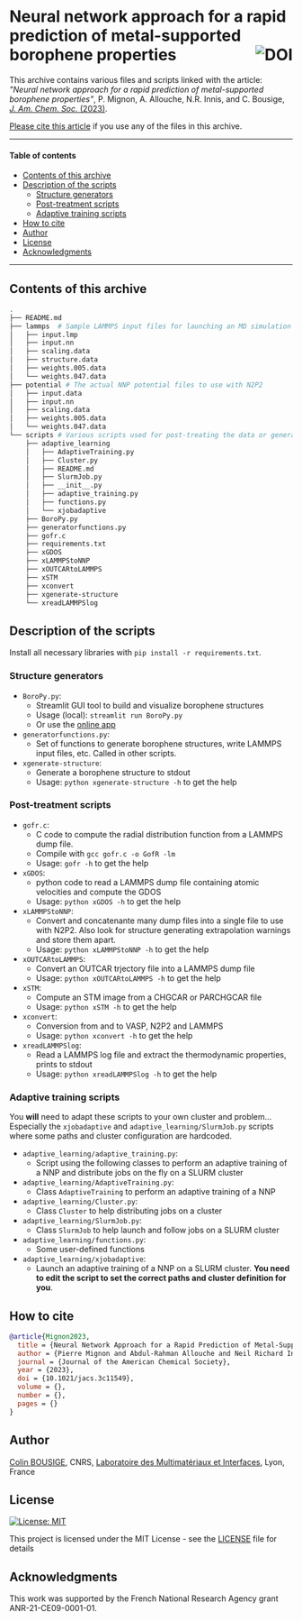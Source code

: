 # Neural network approach for a rapid prediction of metal-supported borophene properties <a href="https://zenodo.org/badge/latestdoi/698260056"><img src="https://zenodo.org/badge/698260056.svg" alt="DOI" align="right"></a>

This archive contains various files and scripts linked with the article:
*"Neural network approach for a rapid prediction of metal-supported borophene properties"*, P. Mignon, A. Allouche, N.R. Innis, and C. Bousige, [*J. Am. Chem. Soc.* (2023)](https://doi.org/10.1021/jacs.3c11549).

[Please cite this article](#how-to-cite) if you use any of the files in this archive.

----

#### Table of contents

- [Contents of this archive](#contents-of-this-archive)
- [Description of the scripts](#description-of-the-scripts)
  - [Structure generators](#structure-generators)
  - [Post-treatment scripts](#post-treatment-scripts)
  - [Adaptive training scripts](#adaptive-training-scripts)
- [How to cite](#how-to-cite)
- [Author](#author)
- [License](#license)
- [Acknowledgments](#acknowledgments)

----

## Contents of this archive

```bash
.
├── README.md
├── lammps  # Sample LAMMPS input files for launching an MD simulation with the NNP
│   ├── input.lmp
│   ├── input.nn
│   ├── scaling.data
│   ├── structure.data
│   ├── weights.005.data
│   └── weights.047.data
├── potential # The actual NNP potential files to use with N2P2
│   ├── input.data
│   ├── input.nn
│   ├── scaling.data
│   ├── weights.005.data
│   └── weights.047.data
└── scripts # Various scripts used for post-treating the data or generating structures
    ├── adaptive_learning
    │   ├── AdaptiveTraining.py
    │   ├── Cluster.py
    │   ├── README.md
    │   ├── SlurmJob.py
    │   ├── __init__.py
    │   ├── adaptive_training.py
    │   ├── functions.py
    │   └── xjobadaptive
    ├── BoroPy.py
    ├── generatorfunctions.py
    ├── gofr.c
    ├── requirements.txt
    ├── xGDOS
    ├── xLAMMPStoNNP
    ├── xOUTCARtoLAMMPS
    ├── xSTM
    ├── xconvert
    ├── xgenerate-structure
    └── xreadLAMMPSlog
```

## Description of the scripts

Install all necessary libraries with `pip install -r requirements.txt`.

### Structure generators

- `BoroPy.py`:
  - Streamlit GUI tool to build and visualize borophene structures
  - Usage (local): `streamlit run BoroPy.py`
  - Or use the [online app](https://boroml-6lykqznd6cqcahzupk96cr.streamlit.app/)
- `generatorfunctions.py`:
  - Set of functions to generate borophene structures, write LAMMPS input files, etc. Called in other scripts.
- `xgenerate-structure`:
  - Generate a borophene structure to stdout
  - Usage: `python xgenerate-structure -h` to get the help

### Post-treatment scripts

- `gofr.c`:
  - C code to compute the radial distribution function from a LAMMPS dump file.
  - Compile with `gcc gofr.c -o GofR -lm`
  - Usage: `gofr -h` to get the help
- `xGDOS`:
  - python code to read a LAMMPS dump file containing atomic velocities and compute the GDOS
  - Usage: `python xGDOS -h` to get the help
- `xLAMMPStoNNP`:
  - Convert and concatenante many dump files into a single file to use with N2P2. Also look for structure generating extrapolation warnings and store them apart.
  - Usage: `python xLAMMPStoNNP -h` to get the help
- `xOUTCARtoLAMMPS`:
  - Convert an OUTCAR trjectory file into a LAMMPS dump file
  - Usage: `python xOUTCARtoLAMMPS -h` to get the help
- `xSTM`:
  - Compute an STM image from a CHGCAR or PARCHGCAR file
  - Usage: `python xSTM -h` to get the help
- `xconvert`:
  - Conversion from and to VASP, N2P2 and LAMMPS
  - Usage: `python xconvert -h` to get the help
- `xreadLAMMPSlog`:
  - Read a LAMMPS log file and extract the thermodynamic properties, prints to stdout
  - Usage: `python xreadLAMMPSlog -h` to get the help

### Adaptive training scripts

You **will** need to adapt these scripts to your own cluster and problem...
Especially the `xjobadaptive` and `adaptive_learning/SlurmJob.py` scripts where some paths and cluster configuration are hardcoded.

- `adaptive_learning/adaptive_training.py`:
  - Script using the following classes to perform an adaptive training of a NNP and distribute jobs on the fly on a SLURM cluster
- `adaptive_learning/AdaptiveTraining.py`:
  - Class `AdaptiveTraining` to perform an adaptive training of a NNP
- `adaptive_learning/Cluster.py`:
  - Class `Cluster` to help distributing jobs on a cluster
- `adaptive_learning/SlurmJob.py`:
  - Class `SlurmJob` to help launch and follow jobs on a SLURM cluster
- `adaptive_learning/functions.py`:
  - Some user-defined functions
- `adaptive_learning/xjobadaptive`:
  - Launch an adaptive training of a NNP on a SLURM cluster. **You need to edit the script to set the correct paths and cluster definition for you**.

## How to cite

```bibtex
@article{Mignon2023,
  title = {Neural Network Approach for a Rapid Prediction of Metal-Supported Borophene Properties},
  author = {Pierre Mignon and Abdul-Rahman Allouche and Neil Richard Innis and Colin Bousige},
  journal = {Journal of the American Chemical Society},
  year = {2023},
  doi = {10.1021/jacs.3c11549},
  volume = {},
  number = {},
  pages = {}
}
```

## Author

[Colin BOUSIGE](mailto:colin.bousige@cnrs.fr), CNRS, [Laboratoire des Multimatériaux et Interfaces](http://lmi.cnrs.fr), Lyon, France

## License

[![License: MIT](https://img.shields.io/badge/License-MIT-yellow.svg)](https://opensource.org/licenses/MIT)

This project is licensed under the MIT License - see the [LICENSE](LICENSE) file for details

## Acknowledgments

This work was supported by the French National Research Agency grant ANR-21-CE09-0001-01.
